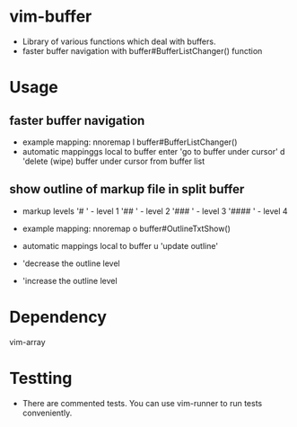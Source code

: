 # vim-buffer
* Library of various functions which deal with buffers.
* faster buffer navigation with buffer#BufferListChanger() function

# Usage
## faster buffer navigation
* example mapping:
nnoremap <leader><leader>l buffer#BufferListChanger()
* automatic mappinggs local to buffer
enter	'go to buffer under cursor'
d		'delete (wipe) buffer under cursor from buffer list

## show outline of markup file in split buffer
* markup levels
'# '	- level 1
'## '	- level 2
'### '	- level 3
'#### '	- level 4

* example mapping:
nnoremap <leader><leader>o buffer#OutlineTxtShow()
* automatic mappings local to buffer
u	'update outline'
-	'decrease the outline level
+	'increase the outline level

# Dependency
vim-array

# Testting
* There are commented tests. You can use vim-runner to run tests conveniently. 
